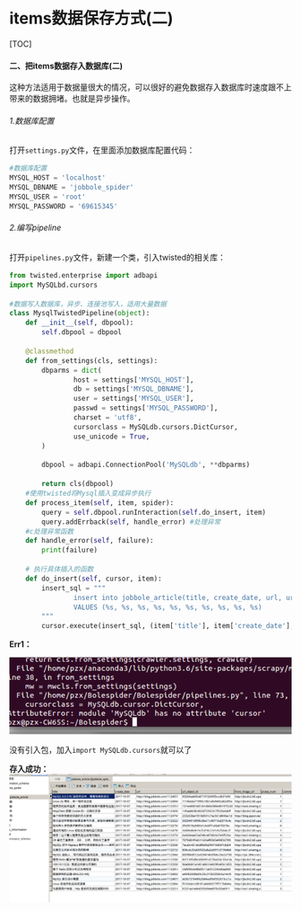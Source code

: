 # items数据保存方式(二)
[TOC]
#### 二、把items数据存入数据库(二)
这种方法适用于数据量很大的情况，可以很好的避免数据存入数据库时速度跟不上带来的数据拥堵。也就是异步操作。
###### 1.数据库配置
打开`settings.py`文件，在里面添加数据库配置代码：
```python
#数据库配置
MYSQL_HOST = 'localhost'
MYSQL_DBNAME = 'jobbole_spider'
MYSQL_USER = 'root'
MYSQL_PASSWORD = '69615345'
```

###### 2.编写pipeline
打开`pipelines.py`文件，新建一个类，引入twisted的相关库：
```python
from twisted.enterprise import adbapi
import MySQLbd.cursors

#数据写入数据库，异步、连接池写入，适用大量数据
class MysqlTwistedPipeline(object):
    def __init__(self, dbpool):
        self.dbpool = dbpool

    @classmethod
    def from_settings(cls, settings):
        dbparms = dict(
                host = settings['MYSQL_HOST'],
                db = settings['MYSQL_DBNAME'],
                user = settings['MYSQL_USER'],
                passwd = settings['MYSQL_PASSWORD'],
                charset = 'utf8',
                cursorclass = MySQLdb.cursors.DictCursor,
                use_unicode = True,
        )
        
        dbpool = adbapi.ConnectionPool('MySQLdb', **dbparms)

        return cls(dbpool)
    #使用twisted将Mysql插入变成异步执行
    def process_item(self, item, spider):
        query = self.dbpool.runInteraction(self.do_insert, item)
        query.addErrback(self, handle_error) #处理异常
    #c处理异常函数
    def handle_error(self, failure):
        print(failure)

    # 执行具体插入的函数
    def do_insert(self, cursor, item):
        insert_sql = """
                insert into jobbole_article(title, create_date, url, url_object_id, front_image_url, praise_num, comment_num, fav_num, tags, content)
                VALUES (%s, %s, %s, %s, %s, %s, %s, %s, %s, %s)
        """
        cursor.execute(insert_sql, (item['title'], item['create_date'], item['url'], item['url_object_id'], item['front_image_url'], item['praise_num'], item['comment_num'], item['fav_num'], item['tags'], item['content']))
```
**Err1：**

![](img/009.png)

没有引入包，加入`import MySQLdb.cursors`就可以了

**存入成功：**
![](img/011.png)